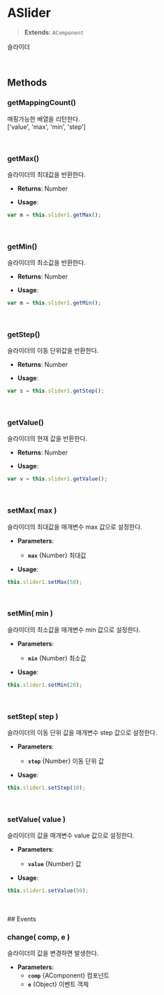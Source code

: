 # ASlider
> **Extends**: `AComponent`

슬라이더

<br/>

## Methods

### getMappingCount()

매핑가능한 배열을 리턴한다.<br/>['value', 'max', 'min', 'step']

<br/>

### getMax()

슬라이더의 최대값을 반환한다.

* **Returns**: Number

* **Usage**: 
```js
var m = this.slider1.getMax();
```

<br/>

### getMin()

슬라이더의 최소값을 반환한다.

* **Returns**: Number

* **Usage**: 
```js
var m = this.slider1.getMin();
```

<br/>

### getStep()

슬라이더의 이동 단위값을 반환한다.

* **Returns**: Number

* **Usage**: 
```js
var s = this.slider1.getStep();
```

<br/>

### getValue()

슬라이더의 현재 값을 반환한다.

* **Returns**: Number

* **Usage**: 
```js
var v = this.slider1.getValue();
```

<br/>

### setMax( max )

슬라이더의 최대값을 매개변수 max 값으로 설정한다.

* **Parameters**: 
	* **`max`** {Number} 최대값

* **Usage**: 
```js
this.slider1.setMax(50);
```

<br/>

### setMin( min )

슬라이더의 최소값을 매개변수 min 값으로 설정한다.

* **Parameters**: 
	* **`min`** {Number} 최소값

* **Usage**: 
```js
this.slider1.setMin(20);
```

<br/>

### setStep( step )

슬라이더의 이동 단위 값을 매개변수 step 값으로 설정한다.

* **Parameters**: 
	* **`step`** {Number} 이동 단위 값

* **Usage**: 
```js
this.slider1.setStep(10);
```

<br/>

### setValue( value )

슬라이더의 값을 매개변수 value 값으로 설정한다.

* **Parameters**: 
	* **`value`** {Number} 값

* **Usage**: 
```js
this.slider1.setValue(50);
```

<br/>
<br/>
## Events


### change( comp, e )

슬라이더의 값을 변경하면 발생한다.

* **Parameters**: 
	* **`comp`** {AComponent} 컴포넌트
	* **`e`** {Object} 이벤트 객체

<br/>

